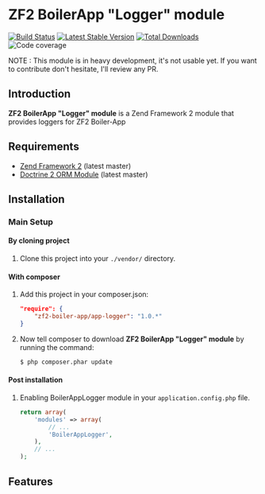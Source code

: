 ZF2 BoilerApp "Logger" module
=====================

[![Build Status](https://travis-ci.org/zf2-boiler-app/app-logger.png?branch=master)](https://travis-ci.org/zf2-boiler-app/app-logger)
[![Latest Stable Version](https://poser.pugx.org/zf2-boiler-app/app-logger/v/stable.png)](https://packagist.org/packages/zf2-boiler-app/app-logger)
[![Total Downloads](https://poser.pugx.org/zf2-boiler-app/app-logger/downloads.png)](https://packagist.org/packages/zf2-boiler-app/app-logger)
![Code coverage](https://raw.github.com/zf2-boiler-app/app-test/master/ressources/100%25-code-coverage.png "100% code coverage")

NOTE : This module is in heavy development, it's not usable yet.
If you want to contribute don't hesitate, I'll review any PR.

Introduction
------------

__ZF2 BoilerApp "Logger" module__ is a Zend Framework 2 module that provides loggers for ZF2 Boiler-App

Requirements
------------

* [Zend Framework 2](https://github.com/zendframework/zf2) (latest master)
* [Doctrine 2 ORM Module](https://github.com/doctrine/DoctrineORMModule) (latest master)

Installation
------------

### Main Setup

#### By cloning project

1. Clone this project into your `./vendor/` directory.

#### With composer

1. Add this project in your composer.json:

    ```json
    "require": {
        "zf2-boiler-app/app-logger": "1.0.*"
    }
    ```

2. Now tell composer to download __ZF2 BoilerApp "Logger" module__ by running the command:

    ```bash
    $ php composer.phar update
    ```

#### Post installation

1. Enabling BoilerAppLogger module in your `application.config.php` file.

    ```php
    return array(
        'modules' => array(
            // ...
            'BoilerAppLogger',
        ),
        // ...
    );
    ```

## Features